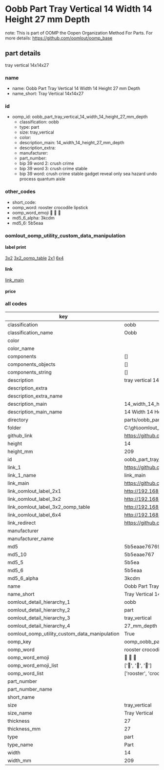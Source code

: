# Oobb Part Tray Vertical 14 Width 14 Height 27 mm Depth  

note: This is part of OOMP the Oopen Organization Method For Parts. For more details: https://github.com/oomlout/oomp_base

##  part details
  



tray vertical 14x14x27



### name
* name: Oobb Part Tray Vertical 14 Width 14 Height 27 mm Depth
* name_short: Tray Vertical 14x14x27 
### id
* oomp_id: oobb_part_tray_vertical_14_width_14_height_27_mm_depth
  * classification: oobb
  * type: part
  * size: tray_vertical
  * color: 
  * description_main: 14_width_14_height_27_mm_depth
  * description_extra: 
  * manufacturer: 
  * part_number: 
  * bip 39 word 2: crush crime
  * bip 39 word 3: crush crime stable
  * bip 39 word: crush crime stable gadget reveal only sea hazard undo process quantum aisle

### other_codes
* short_code: 
* oomp_word: rooster crocodile lipstick
* oomp_word_emoji :rooster: :crocodile: :lipstick:
* md5_6_alpha: 3kcdm
* md5_6: 5b5eaa






### oomlout_oomp_utility_custom_data_manipulation
#### label print
[3x2](http://192.168.1.245:1112/?label=oomp%203kcdm)
[3x2_oomp_table](http://192.168.1.108:1112/?label=oomp%203kcdm)
[2x1](http://192.168.1.242:1112/?label=oomp%203kcdm)
[6x4](http://192.168.1.55:1112/?label=oomp%203kcdm)    

#### link

[link_main](https://github.com/oomlout/oomlout_oobb_version_4_generated_parts/tree/main/navigation_oomp/oobb/part/tray_vertical/14_width_14_height_27_mm_depth/part)                              

#### price







### all codes 
| key | value |  
| --- | --- |  
| classification | oobb |  
| classification_name | Oobb |  
| color |  |  
| color_name |  |  
| components | [] |  
| components_objects | [] |  
| components_string | [] |  
| description | tray vertical 14x14x27 |  
| description_extra |  |  
| description_extra_name |  |  
| description_main | 14_width_14_height_27_mm_depth |  
| description_main_name | 14 Width 14 Height 27 mm Depth |  
| directory | parts/oobb_part_tray_vertical_14_width_14_height_27_mm_depth |  
| folder | C:\gh\oomlout_oobb_version_4_generated_parts\parts\oobb_part_tray_vertical_14_width_14_height_27_mm_depth |  
| github_link | https://github.com/oomlout/oomlout_oomp_part_src/tree/main/parts/oobb_part_tray_vertical_14_width_14_height_27_mm_depth |  
| height | 14 |  
| height_mm | 209 |  
| id | oobb_part_tray_vertical_14_width_14_height_27_mm_depth |  
| link_1 | https://github.com/oomlout/oomlout_oobb_version_4_generated_parts/tree/main/navigation_oomp/oobb/part/tray_vertical/14_width_14_height_27_mm_depth/part |  
| link_1_name | link_main |  
| link_main | https://github.com/oomlout/oomlout_oobb_version_4_generated_parts/tree/main/navigation_oomp/oobb/part/tray_vertical/14_width_14_height_27_mm_depth/part |  
| link_oomlout_label_2x1 | http://192.168.1.242:1112/?label=oomp%203kcdm |  
| link_oomlout_label_3x2 | http://192.168.1.245:1112/?label=oomp%203kcdm |  
| link_oomlout_label_3x2_oomp_table | http://192.168.1.108:1112/?label=oomp%203kcdm |  
| link_oomlout_label_6x4 | http://192.168.1.55:1112/?label=oomp%203kcdm |  
| link_redirect | https://github.com/oomlout/oomlout_oobb_version_4_generated_parts/tree/main/parts/oobb_tray_vertical_14_14_27 |  
| manufacturer |  |  
| manufacturer_name |  |  
| md5 | 5b5eaae76769f83e6c5c35eba78ce1a8 |  
| md5_10 | 5b5eaae767 |  
| md5_5 | 5b5ea |  
| md5_6 | 5b5eaa |  
| md5_6_alpha | 3kcdm |  
| name | Oobb Part Tray Vertical 14 Width 14 Height 27 mm Depth |  
| name_short | Tray Vertical 14x14x27  |  
| oomlout_detail_hierarchy_1 | oobb |  
| oomlout_detail_hierarchy_2 | part |  
| oomlout_detail_hierarchy_3 | tray_vertical |  
| oomlout_detail_hierarchy_4 | 27_mm_depth |  
| oomlout_oomp_utility_custom_data_manipulation | True |  
| oomp_key | oomp_oobb_part_tray_vertical_14_width_14_height_27_mm_depth |  
| oomp_word | rooster crocodile lipstick |  
| oomp_word_emoji | :rooster: :crocodile: :lipstick: |  
| oomp_word_emoji_list | [':rooster:', ':crocodile:', ':lipstick:'] |  
| oomp_word_list | ['rooster', 'crocodile', 'lipstick'] |  
| part_number |  |  
| part_number_name |  |  
| short_name |  |  
| size | tray_vertical |  
| size_name | Tray Vertical |  
| thickness | 27 |  
| thickness_mm | 27 |  
| type | part |  
| type_name | Part |  
| width | 14 |  
| width_mm | 209 |  
